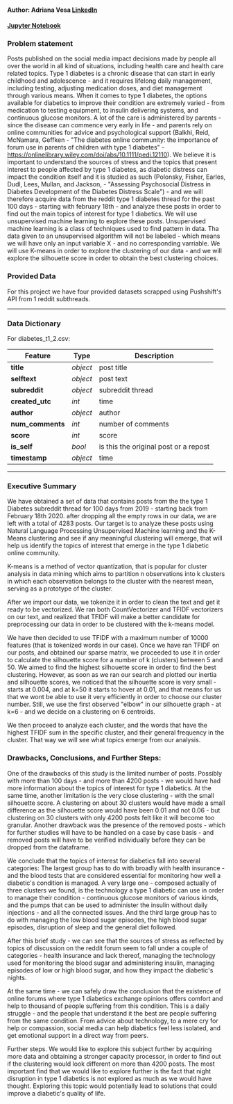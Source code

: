 #### Author: Adriana Vesa [LinkedIn](https://www.linkedin.com/in/adriana-v-67aa3a165/)

#### [Jupyter Notebook](./primary_notebook.ipynb)


### Problem statement
Posts published on the social media impact decisions made by people all over the world in all kind of situations, including health care and health care related topics. Type 1 diabetes is a chronic disease that can start in early childhood and adolescence - and it requires lifelong daily management, including testing, adjusting medication doses, and diet management through various means. When it comes to type 1 diabetes, the options available for diabetics to improve their condition are extremely varied - from medication to testing equipment, to insulin delivering systems, and continuous glucose monitors. A lot of the care is administered by parents - since the disease can commence very early in life - and parents rely on online communities for advice and psychological support (Balkhi, Reid, McNamara, Geffken - "The diabetes online community: the importance of forum use in parents of children with type 1 diabetes" - https://onlinelibrary.wiley.com/doi/abs/10.1111/pedi.12110). We believe it is important to understand the sources of stress and the topics that present interest to people affected by type 1 diabetes, as diabetic distress can impact the condition itself and it is studied as such (Polonsky, Fisher, Earles, Dudl, Lees, Mullan, and Jackson, - "Assessing Psychosocial Distress in Diabetes Development of the Diabetes Distress Scale") - and we will therefore acquire data from the reddit type 1 diabetes thread for the past 100 days - starting with february 18th - and analyze these posts in order to find out the main topics of interest for type 1 diabetics. We will use unsupervised machine learning to explore these posts. Unsupervised machine learning is a class of techniques used to find pattern in data. Tha data given to an unsupervised algorithm will not be labeled - which means we will have only an input variable X - and no corresponding varriable. We will use K-means in order to explore the clustering of our data - and we will explore the silhouette score in order to obtain the best clustering choices.

### Provided Data

For this project we have four provided datasets scrapped using Pushshift's API  from 1 reddit subthreads.

---

###  Data Dictionary

For diabetes_t1_2.csv:

|Feature|Type|Description|
|---|---|---|
|**title**|*object*|post title|
|**selftext**|*object*|post text|
|**subreddit**|*object*|subreddit thread|
|**created_utc**|*int*|time|
|**author**|*object*|author|
|**num_comments**|*int*|number of comments|
|**score**|*int*|score|
|**is_self**|*bool*|is this the original post or a repost|
|**timestamp**|*object*|time|



---

### Executive Summary


We have obtained a set of data that contains posts from the the type 1 Diabetes subreddit thread for 100 days from 2019 - starting back from February 18th 2020. after dropping all the empty rows in our data, we are left with a total of 4283 posts. Our target is to analyze these posts using Natural Language Processing Unsupervised Machine learning and the K-Means clustering and see if any meaningful clustering will emerge, that will help us identify the topics of interest that emerge in the type 1 diabetic online community.

 K-means is a method of vector quantization, that is popular for cluster analysis in data mining which aims to partition n observations into k clusters in which each observation belongs to the cluster with the nearest mean, serving as a prototype of the cluster.

After we import our data, we tokenize it in order to clean the text and get it ready to be vectorized. We ran both CountVectorizer and TFIDF vectorizers on our text, and realized that TFIDF will make a better candidate for preprocessing our data in order to be clustered with the k-means model.

We have then decided to use TFIDF with a maximum number of 10000 features (that is tokenized words in our case). Once we have ran TFIDF on our posts, and obtained our sparse matrix, we proceeded to use it in order to calculate the silhouette score for a number of k (clusters) between 5 and 50. We aimed to find the highest silhouette score in order to find the best clustering. However, as soon as we ran our search and plotted our inertia and silhouette scores, we noticed that the silhouette score is very small - starts at 0.004, and at k=50 it starts to hover at 0.01, and that means for us that we wont be able to use it very efficiently in order to choose our cluster number. Still, we use the first observed "elbow" in our silhouette graph - at k=6 - and we decide on a clustering on 6 centroids.

We then proceed to analyze each cluster, and the words that have the highest TFIDF sum in the specific cluster, and their general frequency in the cluster. That way we will see what topics emerge from our analysis.



### Drawbacks, Conclusions, and Further Steps:


One of the drawbacks of this study is the limited number of posts. Possibly with more than 100 days - and more than 4200 posts - we would have had more information about the topics of interest for type 1 diabetics. At the same time, another limitation is the very close clustering - with the small silhouette score. A clustering on about 30 clusters would have made a small difference as the silhouette score would have been 0.01 and not 0.06 - but clustering on 30 clusters with only 4200 posts felt like it will become too granular.
Another drawback was the presence of the removed posts - which for further studies will have to be handled on a case by case basis - and removed posts will have to be verified individually before they can be dropped from the dataframe.

We conclude that the topics of interest for diabetics fall into several categories:
The largest group has to do with broadly with health insurance - and the blood tests that are considered essential for monitoring how well a diabetic's condition is managed.
A very large one - composed actually of three clusters we found, is the technology a type 1 diabetic can use in order to manage their condition - continuous glucose monitors of various kinds, and the pumps that can be used to administer the insulin without daily injections - and all the connected issues.
And the third large group has to do with managing the low blood sugar episodes, the high blood sugar episodes, disruption of sleep and the general diet followed.

After this brief study - we can see that the sources of stress as reflected by topics of discussion on the reddit forum seem to fall  under a couple of categories - health insurance and lack thereof, managing the technology used for monitoring the blood sugar and administering insulin, managing episodes of low or high blood sugar, and how they impact the diabetic's nights.

At the same time - we can safely draw the conclusion that the existence of online forums where type 1 diabetics exchange opinions offers comfort and help to thousand of people suffering from this condition. This is a daily struggle - and the people that understand it the best are people suffering from the same condition. From advice about technology, to a mere cry for help or compassion, social media can help diabetics feel less isolated, and get emotional support in a direct way from peers.

Further steps.
We would like to explore this subject further by acquiring more data and obtaining a stronger capacity processor, in order to find out if the clustering would look different on more than 4200 posts. The most important find that we would like to explore further is the fact that night disruption in type 1 diabetics is not explored as much as we would have thought. Exploring this topic would potentially lead to solutions that could improve a diabetic's quality of life.
